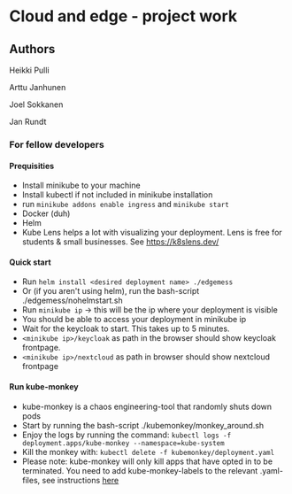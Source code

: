 # Cloud and edge - project work

## Authors

Heikki Pulli

Arttu Janhunen

Joel Sokkanen

Jan Rundt

### For fellow developers

#### Prequisities

* Install minikube to your machine
* Install kubectl if not included in minikube installation
* run `minikube addons enable ingress` and `minikube start`
* Docker (duh)
* Helm
* Kube Lens helps a lot with visualizing your deployment. Lens is free for students & small businesses. See https://k8slens.dev/ 

#### Quick start

* Run `helm install <desired deployment name> ./edgemess`
* Or (if you aren't using helm), run the bash-script ./edgemess/nohelmstart.sh
* Run `minikube ip` -> this will be the ip where your deployment is visible
* You should be able to access your deployment in minikube ip
* Wait for the keycloak to start. This takes up to 5 minutes.
* `<minikube ip>/keycloak` as path in the browser should show keycloak frontpage.
* `<minikube ip>/nextcloud` as path in browser should show nextcloud frontpage

#### Run kube-monkey

* kube-monkey is a chaos engineering-tool that randomly shuts down pods
* Start by running the bash-script ./kubemonkey/monkey_around.sh
* Enjoy the logs by running the command: `kubectl logs -f deployment.apps/kube-monkey --namespace=kube-system`
* Kill the monkey with: `kubectl delete -f kubemonkey/deployment.yaml`
* Please note: kube-monkey will only kill apps that have opted in to be terminated. You need to add kube-monkey-labels to the relevant .yaml-files, see instructions [here](https://github.com/asobti/kube-monkey#opting-in-to-chaos)

